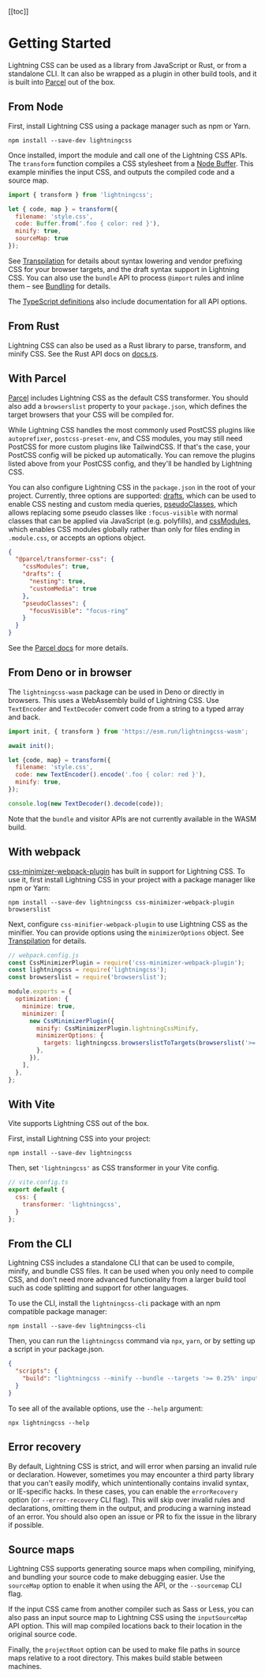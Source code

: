 <aside>

[[toc]]

</aside>

# Getting Started

Lightning CSS can be used as a library from JavaScript or Rust, or from a standalone CLI. It can also be wrapped as a plugin in other build tools, and it is built into [Parcel](https://parceljs.org) out of the box.

## From Node

First, install Lightning CSS using a package manager such as npm or Yarn.

```shell
npm install --save-dev lightningcss
```

Once installed, import the module and call one of the Lightning CSS APIs. The `transform` function compiles a CSS stylesheet from a [Node Buffer](https://nodejs.org/api/buffer.html). This example minifies the input CSS, and outputs the compiled code and a source map.

```js
import { transform } from 'lightningcss';

let { code, map } = transform({
  filename: 'style.css',
  code: Buffer.from('.foo { color: red }'),
  minify: true,
  sourceMap: true
});
```

See [Transpilation](transpilation.html) for details about syntax lowering and vendor prefixing CSS for your browser targets, and the draft syntax support in Lightning CSS. You can also use the `bundle` API to process `@import` rules and inline them – see [Bundling](bundling.html) for details.

The [TypeScript definitions](https://github.com/parcel-bundler/lightningcss/blob/master/node/index.d.ts) also include documentation for all API options.

## From Rust

Lightning CSS can also be used as a Rust library to parse, transform, and minify CSS. See the Rust API docs on [docs.rs](https://docs.rs/lightningcss).

## With Parcel

[Parcel](https://parceljs.org) includes Lightning CSS as the default CSS transformer. You should also add a `browserslist` property to your `package.json`, which defines the target browsers that your CSS will be compiled for.

While Lightning CSS handles the most commonly used PostCSS plugins like `autoprefixer`, `postcss-preset-env`, and CSS modules, you may still need PostCSS for more custom plugins like TailwindCSS. If that's the case, your PostCSS config will be picked up automatically. You can remove the plugins listed above from your PostCSS config, and they'll be handled by Lightning CSS.

You can also configure Lightning CSS in the `package.json` in the root of your project. Currently, three options are supported: [drafts](transpilation.html#draft-syntax), which can be used to enable CSS nesting and custom media queries, [pseudoClasses](transpilation.html#pseudo-class-replacement), which allows replacing some pseudo classes like `:focus-visible` with normal classes that can be applied via JavaScript (e.g. polyfills), and [cssModules](css-modules.html), which enables CSS modules globally rather than only for files ending in `.module.css`, or accepts an options object.

```json
{
  "@parcel/transformer-css": {
    "cssModules": true,
    "drafts": {
      "nesting": true,
      "customMedia": true
    },
    "pseudoClasses": {
      "focusVisible": "focus-ring"
    }
  }
}
```

See the [Parcel docs](https://parceljs.org/languages/css) for more details.

## From Deno or in browser

The `lightningcss-wasm` package can be used in Deno or directly in browsers. This uses a WebAssembly build of Lightning CSS. Use `TextEncoder` and `TextDecoder` convert code from a string to a typed array and back.

```js
import init, { transform } from 'https://esm.run/lightningcss-wasm';

await init();

let {code, map} = transform({
  filename: 'style.css',
  code: new TextEncoder().encode('.foo { color: red }'),
  minify: true,
});

console.log(new TextDecoder().decode(code));
```

Note that the `bundle` and visitor APIs are not currently available in the WASM build.

## With webpack

[css-minimizer-webpack-plugin](https://webpack.js.org/plugins/css-minimizer-webpack-plugin/) has built in support for Lightning CSS. To use it, first install Lightning CSS in your project with a package manager like npm or Yarn:

```shell
npm install --save-dev lightningcss css-minimizer-webpack-plugin browserslist
```

Next, configure `css-minifier-webpack-plugin` to use Lightning CSS as the minifier. You can provide options using the `minimizerOptions` object. See [Transpilation](transpilation.html) for details.

```js
// webpack.config.js
const CssMinimizerPlugin = require('css-minimizer-webpack-plugin');
const lightningcss = require('lightningcss');
const browserslist = require('browserslist');

module.exports = {
  optimization: {
    minimize: true,
    minimizer: [
      new CssMinimizerPlugin({
        minify: CssMinimizerPlugin.lightningCssMinify,
        minimizerOptions: {
          targets: lightningcss.browserslistToTargets(browserslist('>= 0.25%'))
        },
      }),
    ],
  },
};
```

## With Vite

Vite supports Lightning CSS out of the box.

First, install Lightning CSS into your project:

```shell
npm install --save-dev lightningcss
```

Then, set `'lightningcss'` as CSS transformer in your Vite config.

```js
// vite.config.ts
export default {
  css: {
    transformer: 'lightningcss',
  }
};
```

## From the CLI

Lightning CSS includes a standalone CLI that can be used to compile, minify, and bundle CSS files. It can be used when you only need to compile CSS, and don't need more advanced functionality from a larger build tool such as code splitting and support for other languages.

To use the CLI, install the `lightningcss-cli` package with an npm compatible package manager:

```shell
npm install --save-dev lightningcss-cli
```

Then, you can run the `lightningcss` command via `npx`, `yarn`, or by setting up a script in your package.json.

```json
{
  "scripts": {
    "build": "lightningcss --minify --bundle --targets '>= 0.25%' input.css -o output.css"
  }
}
```

To see all of the available options, use the `--help` argument:

```shell
npx lightningcss --help
```

## Error recovery

By default, Lightning CSS is strict, and will error when parsing an invalid rule or declaration. However, sometimes you may encounter a third party library that you can't easily modify, which unintentionally contains invalid syntax, or IE-specific hacks. In these cases, you can enable the `errorRecovery` option (or `--error-recovery` CLI flag). This will skip over invalid rules and declarations, omitting them in the output, and producing a warning instead of an error. You should also open an issue or PR to fix the issue in the library if possible.

## Source maps

Lightning CSS supports generating source maps when compiling, minifying, and bundling your source code to make debugging easier. Use the `sourceMap` option to enable it when using the API, or the `--sourcemap` CLI flag.

If the input CSS came from another compiler such as Sass or Less, you can also pass an input source map to Lightning CSS using the `inputSourceMap` API option. This will map compiled locations back to their location in the original source code.

Finally, the `projectRoot` option can be used to make file paths in source maps relative to a root directory. This makes build stable between machines.
